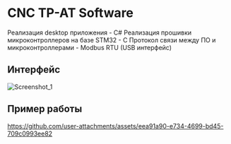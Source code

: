 # CNC TP-AT Software
Реализация desktop приложения - C#
Реализация прошивки микроконтроллеров на базе STM32 - C
Протокол связи между ПО и микроконтроллерами - Modbus RTU (USB интерфейс)

## Интерфейс
![Screenshot_1](https://github.com/user-attachments/assets/825be642-cd13-4e1b-a990-a332fda651c0)

## Пример работы
https://github.com/user-attachments/assets/eea91a90-e734-4699-bd45-709c0993ee82

